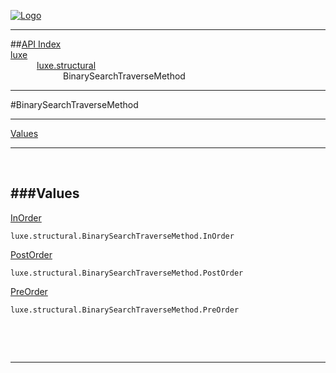 
[![Logo](../../../images/logo.png)](../../../index.html)

---


##[API Index](../../../api/index.html#luxe.structural)   
[luxe](../)     
&emsp;&emsp;&emsp;[luxe.structural](./)   
&emsp;&emsp;&emsp;&emsp;&emsp;&emsp;BinarySearchTraverseMethod

---

#BinarySearchTraverseMethod


---


[Values](#Values)   


---

&nbsp;   

<a class="lift" name="Values" ></a>
###Values   
---
<a class="lift" name="InOrder" href="#InOrder">InOrder</a>



`luxe.structural.BinarySearchTraverseMethod.InOrder`

<span class="small_desc_flat">  </span>   

<a class="lift" name="PostOrder" href="#PostOrder">PostOrder</a>



`luxe.structural.BinarySearchTraverseMethod.PostOrder`

<span class="small_desc_flat">  </span>   

<a class="lift" name="PreOrder" href="#PreOrder">PreOrder</a>



`luxe.structural.BinarySearchTraverseMethod.PreOrder`

<span class="small_desc_flat">  </span>   

&nbsp;   



&nbsp;
&nbsp;
&nbsp;

---  


&nbsp;   
&nbsp;   